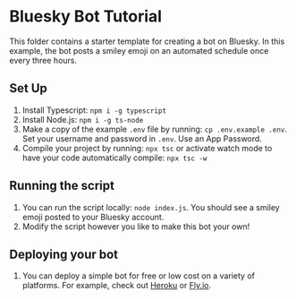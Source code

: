 # Bluesky Bot Tutorial

This folder contains a starter template for creating a bot on Bluesky. In this example, the bot posts a smiley emoji on an automated schedule once every three hours.

## Set Up

1. Install Typescript: `npm i -g typescript`
2. Install Node.js: `npm i -g ts-node`
3. Make a copy of the example `.env` file by running: `cp .env.example .env`. Set your username and password in `.env`. Use an App Password.
4. Compile your project by running: `npx tsc` or activate watch mode to have your code automatically compile: `npx tsc -w`

## Running the script 
1. You can run the script locally: `node index.js`. You should see a smiley emoji posted to your Bluesky account. 
2. Modify the script however you like to make this bot your own! 

## Deploying your bot
1. You can deploy a simple bot for free or low cost on a variety of platforms. For example, check out [Heroku](https://devcenter.heroku.com/articles/github-integration) or [Fly.io](https://fly.io/docs/reference/fly-launch/).

